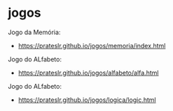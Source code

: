 # jogos
Jogo da Memória:<br>
- https://prateslr.github.io/jogos/memoria/index.html

Jogo do ALfabeto:<br>
- https://prateslr.github.io/jogos/alfabeto/alfa.html

Jogo do ALfabeto:<br>
- https://prateslr.github.io/jogos/logica/logic.html
